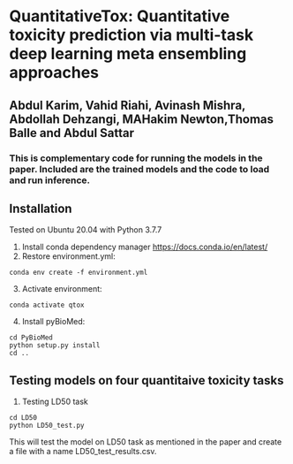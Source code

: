 # QuantitativeTox: Quantitative toxicity prediction via multi-task deep learning meta ensembling approaches

## Abdul Karim, Vahid Riahi, Avinash Mishra, Abdollah Dehzangi, MAHakim Newton,Thomas Balle and Abdul Sattar
### This is complementary code for running the models in the paper. Included are the trained models and the code to load and run inference.

## Installation

Tested on Ubuntu 20.04 with Python 3.7.7

1. Install conda dependency manager https://docs.conda.io/en/latest/ 
2. Restore environment.yml:
```
conda env create -f environment.yml 
```
3. Activate environment: 
```
conda activate qtox
```
4. Install pyBioMed:
```
cd PyBioMed
python setup.py install
cd ..
```


## Testing models on four quantitaive toxicity tasks

1. Testing LD50 task
```
cd LD50
python LD50_test.py
```
This will test the model on LD50 task as mentioned in the paper and create a file with a name LD50_test_results.csv.
